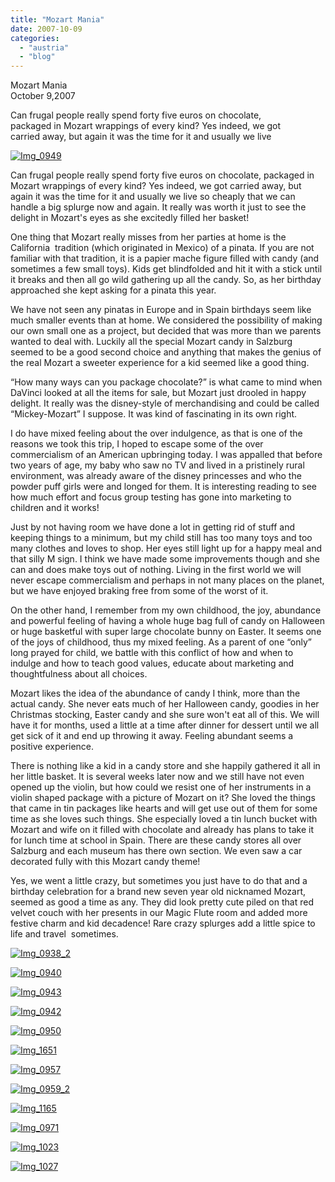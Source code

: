 ```yaml
---
title: "Mozart Mania"
date: 2007-10-09
categories: 
  - "austria"
  - "blog"
---
```


Mozart Mania  
October 9,2007

Can frugal people really spend forty five euros on chocolate,  
packaged in Mozart wrappings of every kind? Yes indeed, we got  
carried away, but again it was the time for it and usually we live

<!--more-->

[![Img_0949](https://pub-ac94b3f306b24c0dba4238943c97f2e1.r2.dev/soultravelers3/images/2008/02/25/img_0949.png "Img_0949")](https://pub-ac94b3f306b24c0dba4238943c97f2e1.r2.dev/photos/uncategorized/2008/02/25/img_0949.png)

Can frugal people really spend forty five euros on chocolate, packaged in Mozart wrappings of every kind? Yes indeed, we got carried away, but again it was the time for it and usually we live so cheaply that we can handle a big splurge now and again. It really was worth it just to see the delight in Mozart's eyes as she excitedly filled her basket!

One thing that Mozart really misses from her parties at home is the California  tradition (which originated in Mexico) of a pinata. If you are not familiar with that tradition, it is a papier mache figure filled with candy (and sometimes a few small toys). Kids get blindfolded and hit it with a stick until it breaks and then all go wild gathering up all the candy. So, as her birthday approached she kept asking for a pinata this year.

We have not seen any pinatas in Europe and in Spain birthdays seem like much smaller events than at home. We considered the possibility of making our own small one as a project, but decided that was more than we parents wanted to deal with. Luckily all the special Mozart candy in Salzburg seemed to be a good second choice and anything that makes the genius of the real Mozart a sweeter experience for a kid seemed like a good thing.

“How many ways can you package chocolate?” is what came to mind when DaVinci looked at all the items for sale, but Mozart just drooled in happy delight. It really was the disney-style of merchandising and could be called “Mickey-Mozart” I suppose. It was kind of fascinating in its own right.

I do have mixed feeling about the over indulgence, as that is one of the reasons we took this trip, I hoped to escape some of the over commercialism of an American upbringing today. I was appalled that before two years of age, my baby who saw no TV and lived in a pristinely rural environment, was already aware of the disney princesses and who the powder puff girls were and longed for them. It is interesting reading to see how much effort and focus group testing has gone into marketing to children and it works!

Just by not having room we have done a lot in getting rid of stuff and keeping things to a minimum, but my child still has too many toys and too many clothes and loves to shop. Her eyes still light up for a happy meal and that silly M sign. I think we have made some improvements though and she can and does make toys out of nothing. Living in the first world we will never escape commercialism and perhaps in not many places on the planet, but we have enjoyed braking free from some of the worst of it.

On the other hand, I remember from my own childhood, the joy, abundance and powerful feeling of having a whole huge bag full of candy on Halloween or huge basketful with super large chocolate bunny on Easter. It seems one of the joys of childhood, thus my mixed feeling. As a parent of one “only” long prayed for child, we battle with this conflict of how and when to indulge and how to teach good values, educate about marketing and thoughtfulness about all choices.

Mozart likes the idea of the abundance of candy I think, more than the actual candy. She never eats much of her Halloween candy, goodies in her Christmas stocking, Easter candy and she sure won't eat all of this. We will have it for months, used a little at a time after dinner for dessert until we all get sick of it and end up throwing it away. Feeling abundant seems a positive experience.

There is nothing like a kid in a candy store and she happily gathered it all in her little basket. It is several weeks later now and we still have not even opened up the violin, but how could we resist one of her instruments in a violin shaped package with a picture of Mozart on it? She loved the things that came in tin packages like hearts and will get use out of them for some time as she loves such things. She especially loved a tin lunch bucket with Mozart and wife on it filled with chocolate and already has plans to take it for lunch time at school in Spain. There are these candy stores all over Salzburg and each museum has there own section. We even saw a car decorated fully with this Mozart candy theme!

Yes, we went a little crazy, but sometimes you just have to do that and a birthday celebration for a brand new seven year old nicknamed Mozart, seemed as good a time as any. They did look pretty cute piled on that red velvet couch with her presents in our Magic Flute room and added more festive charm and kid decadence! Rare crazy splurges add a little spice to life and travel  sometimes.

  

[![Img_0938_2](https://pub-ac94b3f306b24c0dba4238943c97f2e1.r2.dev/soultravelers3/images/2008/02/25/img_0938_2.png "Img_0938_2")](https://pub-ac94b3f306b24c0dba4238943c97f2e1.r2.dev/photos/uncategorized/2008/02/25/img_0938_2.png)

[![Img_0940](https://pub-ac94b3f306b24c0dba4238943c97f2e1.r2.dev/soultravelers3/images/2008/02/25/img_0940.png "Img_0940")](https://pub-ac94b3f306b24c0dba4238943c97f2e1.r2.dev/photos/uncategorized/2008/02/25/img_0940.png)

[![Img_0943](https://pub-ac94b3f306b24c0dba4238943c97f2e1.r2.dev/soultravelers3/images/2008/02/25/img_0943.png "Img_0943")](https://pub-ac94b3f306b24c0dba4238943c97f2e1.r2.dev/photos/uncategorized/2008/02/25/img_0943.png)

[![Img_0942](https://pub-ac94b3f306b24c0dba4238943c97f2e1.r2.dev/soultravelers3/images/2008/02/25/img_0942.png "Img_0942")](https://pub-ac94b3f306b24c0dba4238943c97f2e1.r2.dev/photos/uncategorized/2008/02/25/img_0942.png)

[![Img_0950](https://pub-ac94b3f306b24c0dba4238943c97f2e1.r2.dev/soultravelers3/images/2008/02/25/img_0950.png "Img_0950")](https://pub-ac94b3f306b24c0dba4238943c97f2e1.r2.dev/photos/uncategorized/2008/02/25/img_0950.png)

[![Img_1651](https://pub-ac94b3f306b24c0dba4238943c97f2e1.r2.dev/soultravelers3/images/2008/02/25/img_1651.png "Img_1651")](https://pub-ac94b3f306b24c0dba4238943c97f2e1.r2.dev/photos/uncategorized/2008/02/25/img_1651.png)

[![Img_0957](https://pub-ac94b3f306b24c0dba4238943c97f2e1.r2.dev/soultravelers3/images/2008/02/25/img_0957.png "Img_0957")](https://pub-ac94b3f306b24c0dba4238943c97f2e1.r2.dev/photos/uncategorized/2008/02/25/img_0957.png)

[![Img_0959_2](https://pub-ac94b3f306b24c0dba4238943c97f2e1.r2.dev/soultravelers3/images/2008/02/25/img_0959_2.png "Img_0959_2")](https://pub-ac94b3f306b24c0dba4238943c97f2e1.r2.dev/photos/uncategorized/2008/02/25/img_0959_2.png)

[![Img_1165](https://pub-ac94b3f306b24c0dba4238943c97f2e1.r2.dev/soultravelers3/images/2008/02/25/img_1165.png "Img_1165")](https://pub-ac94b3f306b24c0dba4238943c97f2e1.r2.dev/photos/uncategorized/2008/02/25/img_1165.png)

[![Img_0971](https://pub-ac94b3f306b24c0dba4238943c97f2e1.r2.dev/soultravelers3/images/2008/02/25/img_0971.png "Img_0971")](https://pub-ac94b3f306b24c0dba4238943c97f2e1.r2.dev/photos/uncategorized/2008/02/25/img_0971.png)

[![Img_1023](https://pub-ac94b3f306b24c0dba4238943c97f2e1.r2.dev/soultravelers3/images/2008/02/25/img_1023.png "Img_1023")](https://pub-ac94b3f306b24c0dba4238943c97f2e1.r2.dev/photos/uncategorized/2008/02/25/img_1023.png)

[![Img_1027](https://pub-ac94b3f306b24c0dba4238943c97f2e1.r2.dev/soultravelers3/images/2008/02/25/img_1027.png "Img_1027")](https://pub-ac94b3f306b24c0dba4238943c97f2e1.r2.dev/photos/uncategorized/2008/02/25/img_1027.png)
